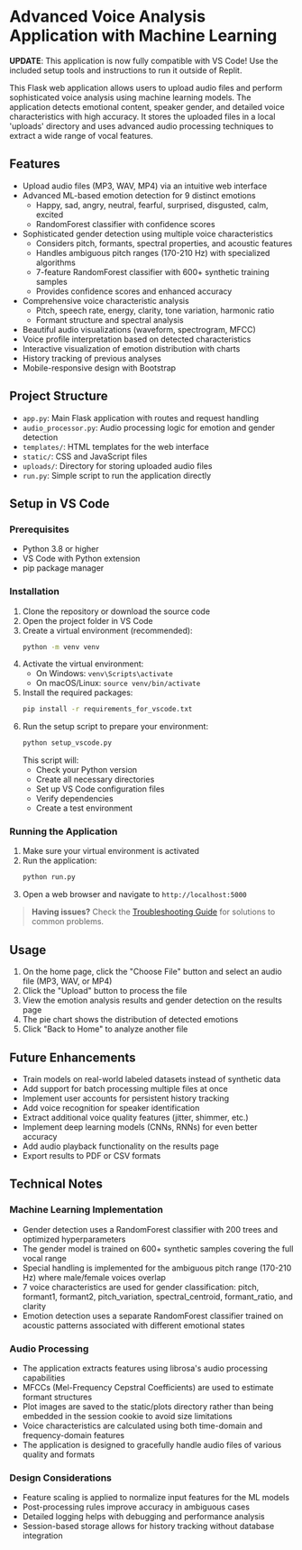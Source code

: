 # Advanced Voice Analysis Application with Machine Learning

**UPDATE**: This application is now fully compatible with VS Code! Use the included setup tools and instructions to run it outside of Replit.

This Flask web application allows users to upload audio files and perform sophisticated voice analysis using machine learning models. The application detects emotional content, speaker gender, and detailed voice characteristics with high accuracy. It stores the uploaded files in a local 'uploads' directory and uses advanced audio processing techniques to extract a wide range of vocal features.

## Features

- Upload audio files (MP3, WAV, MP4) via an intuitive web interface
- Advanced ML-based emotion detection for 9 distinct emotions
  - Happy, sad, angry, neutral, fearful, surprised, disgusted, calm, excited
  - RandomForest classifier with confidence scores
- Sophisticated gender detection using multiple voice characteristics
  - Considers pitch, formants, spectral properties, and acoustic features
  - Handles ambiguous pitch ranges (170-210 Hz) with specialized algorithms
  - 7-feature RandomForest classifier with 600+ synthetic training samples
  - Provides confidence scores and enhanced accuracy
- Comprehensive voice characteristic analysis
  - Pitch, speech rate, energy, clarity, tone variation, harmonic ratio
  - Formant structure and spectral analysis
- Beautiful audio visualizations (waveform, spectrogram, MFCC)
- Voice profile interpretation based on detected characteristics
- Interactive visualization of emotion distribution with charts
- History tracking of previous analyses
- Mobile-responsive design with Bootstrap

## Project Structure

- `app.py`: Main Flask application with routes and request handling
- `audio_processor.py`: Audio processing logic for emotion and gender detection
- `templates/`: HTML templates for the web interface
- `static/`: CSS and JavaScript files
- `uploads/`: Directory for storing uploaded audio files
- `run.py`: Simple script to run the application directly

## Setup in VS Code

### Prerequisites

- Python 3.8 or higher
- VS Code with Python extension
- pip package manager

### Installation

1. Clone the repository or download the source code
2. Open the project folder in VS Code
3. Create a virtual environment (recommended):
   ```bash
   python -m venv venv
   ```
4. Activate the virtual environment:
   - On Windows: `venv\Scripts\activate`
   - On macOS/Linux: `source venv/bin/activate`
5. Install the required packages:
   ```bash
   pip install -r requirements_for_vscode.txt
   ```
6. Run the setup script to prepare your environment:
   ```bash
   python setup_vscode.py
   ```
   This script will:
   - Check your Python version
   - Create all necessary directories
   - Set up VS Code configuration files
   - Verify dependencies
   - Create a test environment

### Running the Application

1. Make sure your virtual environment is activated
2. Run the application:
   ```bash
   python run.py
   ```
3. Open a web browser and navigate to `http://localhost:5000`

> **Having issues?** Check the [Troubleshooting Guide](TROUBLESHOOTING.md) for solutions to common problems.

## Usage

1. On the home page, click the "Choose File" button and select an audio file (MP3, WAV, or MP4)
2. Click the "Upload" button to process the file
3. View the emotion analysis results and gender detection on the results page
4. The pie chart shows the distribution of detected emotions
5. Click "Back to Home" to analyze another file

## Future Enhancements

- Train models on real-world labeled datasets instead of synthetic data
- Add support for batch processing multiple files at once
- Implement user accounts for persistent history tracking
- Add voice recognition for speaker identification
- Extract additional voice quality features (jitter, shimmer, etc.)
- Implement deep learning models (CNNs, RNNs) for even better accuracy
- Add audio playback functionality on the results page
- Export results to PDF or CSV formats

## Technical Notes

### Machine Learning Implementation
- Gender detection uses a RandomForest classifier with 200 trees and optimized hyperparameters
- The gender model is trained on 600+ synthetic samples covering the full vocal range
- Special handling is implemented for the ambiguous pitch range (170-210 Hz) where male/female voices overlap
- 7 voice characteristics are used for gender classification: pitch, formant1, formant2, pitch_variation, spectral_centroid, formant_ratio, and clarity
- Emotion detection uses a separate RandomForest classifier trained on acoustic patterns associated with different emotional states

### Audio Processing
- The application extracts features using librosa's audio processing capabilities
- MFCCs (Mel-Frequency Cepstral Coefficients) are used to estimate formant structures
- Plot images are saved to the static/plots directory rather than being embedded in the session cookie to avoid size limitations
- Voice characteristics are calculated using both time-domain and frequency-domain features
- The application is designed to gracefully handle audio files of various quality and formats

### Design Considerations
- Feature scaling is applied to normalize input features for the ML models
- Post-processing rules improve accuracy in ambiguous cases
- Detailed logging helps with debugging and performance analysis
- Session-based storage allows for history tracking without database integration
